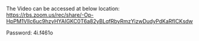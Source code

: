 The Video can be accessed at below location:
https://rbs.zoom.us/rec/share/-Op-HpPM1VlIc6uc9hzyHYAIGKC0T6a82yBLqfRbyRmzYizwDudyPdKaRfICKsdw

Password: 4i.f461o
